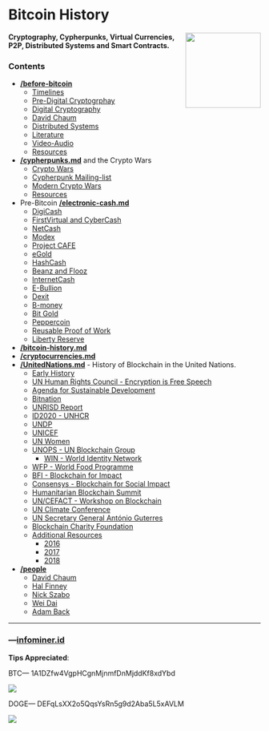 # Bitcoin History

<a href="https://infominer.id"><img src="https://infominer.id/DIDecentralized/infominer.png" align="right" width="150"></a>
**Cryptography, Cypherpunks, Virtual Currencies, P2P, Distributed Systems and Smart Contracts.**


### Contents

* [**/before-bitcoin**](#before-bitcoin)
  * [Timelines](/before-bitcoin/#timelines-)
  * [Pre-Digital Cryptogrphay](/before-bitcoin/#pre-digital-cryptography-)
  * [Digital Cryptography](/before-bitcoin/#digital-cryptography-)
  * [David Chaum](/before-bitcoin/#David-Chaum-)
  * [Distributed Systems](/before-bitcoin/#distributed-systems-)
  * [Literature](/before-bitcoin/#Literature-)
  * [Video-Audio](/before-bitcoin/#Video-Audio-)
  * [Resources](/before-bitcoin/#Resources-)
* [**/cypherpunks.md**](/people/before-bitcoin/cypherpunks.md) and the Crypto Wars
  * [Crypto Wars](/before-bitcoin/cypherpunks.md#crypto-wars-)
  * [Cypherpunk Mailing-list](/before-bitcoin/cypherpunks.md#cypherpunk-mailinglist-)
  * [Modern Crypto Wars](/before-bitcoin/cypherpunks.md#modern-crypto-wars-)
  * [Resources](/before-bitcoin/cypherpunks.md#resources-)
* Pre-Bitcoin [**/electronic-cash.md**](/before-bitcoin/electronic-cash.md) 
  * [DigiCash](/before-bitcoin/electronic-cash.md#digicash-)
  * [FirstVirtual and CyberCash](/before-bitcoin/electronic-cash.md#FirstVirtual-and-CyberCash-)
  * [NetCash](/before-bitcoin/electronic-cash.md#netcash-)
  * [Modex](/before-bitcoin/electronic-cash.md#Modex-)
  * [Project CAFE](/before-bitcoin/electronic-cash.md#Project-Cafe-)
  * [eGold](/before-bitcoin/electronic-cash.md#eGold-)
  * [HashCash](/before-bitcoin/electronic-cash.md#HashCash-)
  * [Beanz and Flooz](/before-bitcoin/electronic-cash.md#beenz-and-flooz-)
  * [InternetCash](/before-bitcoin/electronic-cash.md#internetcash-)
  * [E-Bullion](/before-bitcoin/electronic-cash.md#E-Bullion-)
  * [Dexit](/before-bitcoin/electronic-cash.md#Dexit-)
  * [B-money](/before-bitcoin/electronic-cash.md#b-money-)
  * [Bit Gold](/before-bitcoin/electronic-cash.md#Bit-Gold-)
  * [Peppercoin](/before-bitcoin/electronic-cash.md#peppercoin-)
  * [Reusable Proof of Work](/before-bitcoin/electronic-cash.md#reusable-proof-of-work-)
  * [Liberty Reserve](/before-bitcoin/electronic-cash.md#liberty-reserve-)
* [**/bitcoin-history.md**](/bitcoin-history.md) 
* [**/cryptocurrencies.md**](/cryptocurrencies.md)
* [**/UnitedNations.md**](/UnitedNations.md) - History of Blockchain in the United Nations.
  * [Early History](/UnitedNations.md#early-history-)
  * [UN Human Rights Council - Encryption is Free Speech](/UnitedNations.md#un-human-rights-council---encryption-is-free-speech-)
  * [Agenda for Sustainable Development](/UnitedNations.md#agenda-for-sustainable-development-)
  * [Bitnation](/UnitedNations.md#bitnation-)
  * [UNRISD Report](/UnitedNations.md#unrisd-report-)
  * [ID2020 - UNHCR](/UnitedNations.md#id2020---unhcr-)
  * [UNDP](/UnitedNations.md#undp-)
  * [UNICEF](/UnitedNations.md#unicef-)
  * [UN Women](/UnitedNations.md#un-women-)
  * [UNOPS - UN Blockchain Group](/UnitedNations.md#unops---un-blockchain-group-)
    * [WIN - World Identity Network](/UnitedNations.md#win---world-identity-network-)  
  * [WFP - World Food Programme](/UnitedNations.md#wfp---world-food-programme-)
  * [BFI - Blockchain for Impact](/UnitedNations.md#bfi---blockchain-for-impact)
  * [Consensys - Blockchain for Social Impact](/UnitedNations.md#consensys---blockchain-for-social-impact)
  * [Humanitarian Blockchain Summit](/UnitedNations.md#humanitarian-blockchain-summit-)
  * [UN/CEFACT - Workshop on Blockchain](/UnitedNations.md#un-cefact---workshop-on-blockchain-)
  * [UN Climate Conference](/UnitedNations.md#un-climate-conference-)
  * [UN Secretary General António Guterres](/UnitedNations.md#un-secretary-general-antónio-guterres-)
  * [Blockchain Charity Foundation](/UnitedNations.md#blockchain-charity-foundation-)
  * [Additional Resources](/UnitedNations.md#additional-resources-)
    * [2016](/UnitedNations.md#2016-)
    * [2017](/UnitedNations.md#2017-)
    * [2018](/UnitedNations.md#2018-)
* [**/people**](/people)
  * [David Chaum](/people/david-chaum.md)
  * [Hal Finney](/people/hal-finney.md)
  * [Nick Szabo](/people/nick-szabo.md)
  * [Wei Dai](/people/wei-dai.md)
  * [Adam Back](/people/adam-back.md)

---

### —[infominer.id](https://infominer.id)

**Tips Appreciated**:

BTC— 1A1DZfw4VgpHCgnMjnmfDnMjddKf8xdYbd

![](http://imgur.com/yXLLm9Bl.png) 

DOGE— DEFqLsXX2o5QqsYsRn5g9d2Aba5L5xAVLM

![](https://i.imgur.com/0zBLoUP.png) 

